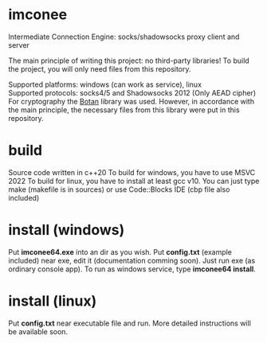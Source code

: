 # imconee
Intermediate Connection Engine: socks/shadowsocks proxy client and server

The main principle of writing this project: no third-party libraries! To build the project, you will only need files from this repository.

Supported platforms: windows (can work as service), linux<br>
Supported protocols: socks4/5 and Shadowsocks 2012 (Only AEAD cipher)<br>
For cryptography the [Botan](https://github.com/randombit/botan) library was used. However, in accordance with the main principle, the necessary files from this library were put in this repository.

# build
Source code written in c++20
To build for windows, you have to use MSVC 2022
To build for linux, you have to install at least gcc v10. You can just type make (makefile is in sources) or use Code::Blocks IDE (cbp file also included)

# install (windows)
Put **imconee64.exe** into an dir as you wish. Put **config.txt** (example included) near exe, edit it (documentation comming soon). Just run exe (as ordinary console app). To run as windows service, type **imconee64 install**.

# install (linux)
Put **config.txt** near executable file and run. More detailed instructions will be available soon.
